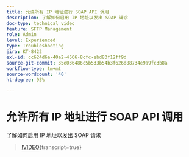 ```yaml
---
title: 允许所有 IP 地址进行 SOAP API 调用
description: 了解如何启用 IP 地址以发出 SOAP 请求
doc-type: technical video
feature: SFTP Management
role: Admin
level: Experienced
type: Troubleshooting
jira: KT-8422
exl-id: cc624d6a-40a2-4566-8cfc-ebd83f12ff9d
source-git-commit: 35e036486c5b533b54b3f626d88734e9a9fc3b8a
workflow-type: tm+mt
source-wordcount: '40'
ht-degree: 95%

---
```


# 允许所有 IP 地址进行 SOAP API 调用

了解如何启用 IP 地址以发出 SOAP 请求

>[!VIDEO](https://video.tv.adobe.com/v/335978?quality=12&learn=on){transcript=true}
